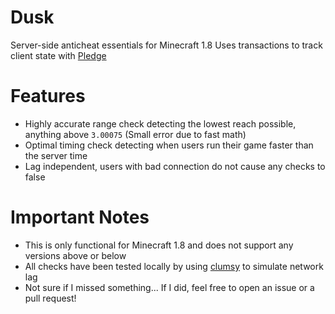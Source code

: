 # Dusk
Server-side anticheat essentials for Minecraft 1.8
Uses transactions to track client state with [Pledge](https://github.com/ThomasOM/Pledge)

# Features
- Highly accurate range check detecting the lowest reach possible, anything above `3.00075` (Small error due to fast math)
- Optimal timing check detecting when users run their game faster than the server time
- Lag independent, users with bad connection do not cause any checks to false

# Important Notes
- This is only functional for Minecraft 1.8 and does not support any versions above or below
- All checks have been tested locally by using [clumsy](https://github.com/jagt/clumsy) to simulate network lag
- Not sure if I missed something... If I did, feel free to open an issue or a pull request!
